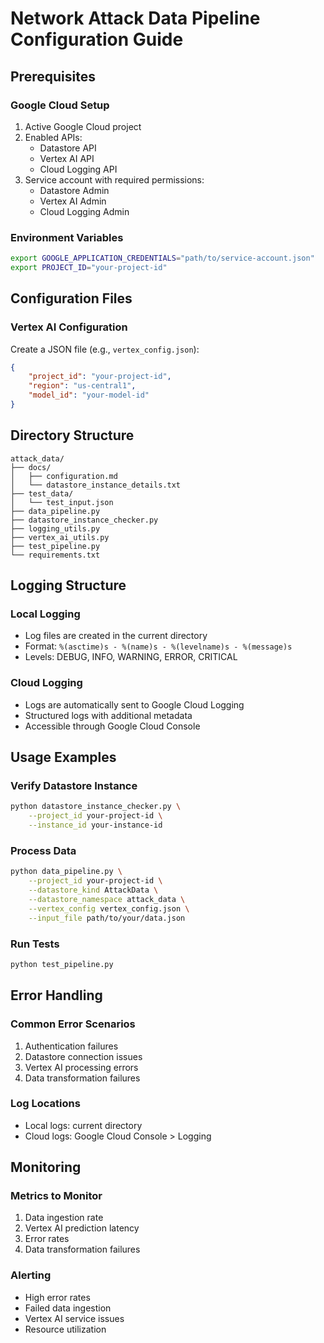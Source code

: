 # Network Attack Data Pipeline Configuration Guide

## Prerequisites

### Google Cloud Setup
1. Active Google Cloud project
2. Enabled APIs:
   - Datastore API
   - Vertex AI API
   - Cloud Logging API
3. Service account with required permissions:
   - Datastore Admin
   - Vertex AI Admin
   - Cloud Logging Admin

### Environment Variables
```bash
export GOOGLE_APPLICATION_CREDENTIALS="path/to/service-account.json"
export PROJECT_ID="your-project-id"
```

## Configuration Files

### Vertex AI Configuration
Create a JSON file (e.g., `vertex_config.json`):
```json
{
    "project_id": "your-project-id",
    "region": "us-central1",
    "model_id": "your-model-id"
}
```

## Directory Structure
```
attack_data/
├── docs/
│   ├── configuration.md
│   └── datastore_instance_details.txt
├── test_data/
│   └── test_input.json
├── data_pipeline.py
├── datastore_instance_checker.py
├── logging_utils.py
├── vertex_ai_utils.py
├── test_pipeline.py
└── requirements.txt
```

## Logging Structure

### Local Logging
- Log files are created in the current directory
- Format: `%(asctime)s - %(name)s - %(levelname)s - %(message)s`
- Levels: DEBUG, INFO, WARNING, ERROR, CRITICAL

### Cloud Logging
- Logs are automatically sent to Google Cloud Logging
- Structured logs with additional metadata
- Accessible through Google Cloud Console

## Usage Examples

### Verify Datastore Instance
```bash
python datastore_instance_checker.py \
    --project_id your-project-id \
    --instance_id your-instance-id
```

### Process Data
```bash
python data_pipeline.py \
    --project_id your-project-id \
    --datastore_kind AttackData \
    --datastore_namespace attack_data \
    --vertex_config vertex_config.json \
    --input_file path/to/your/data.json
```

### Run Tests
```bash
python test_pipeline.py
```

## Error Handling

### Common Error Scenarios
1. Authentication failures
2. Datastore connection issues
3. Vertex AI processing errors
4. Data transformation failures

### Log Locations
- Local logs: current directory
- Cloud logs: Google Cloud Console > Logging

## Monitoring

### Metrics to Monitor
1. Data ingestion rate
2. Vertex AI prediction latency
3. Error rates
4. Data transformation failures

### Alerting
- High error rates
- Failed data ingestion
- Vertex AI service issues
- Resource utilization

